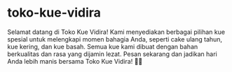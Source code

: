 # toko-kue-vidira
Selamat datang di Toko Kue Vidira! Kami menyediakan berbagai pilihan kue spesial untuk melengkapi momen bahagia Anda, seperti cake ulang tahun, kue kering, dan kue basah. Semua kue kami dibuat dengan bahan berkualitas dan rasa yang dijamin lezat.  Pesan sekarang dan jadikan hari Anda lebih manis bersama Toko Kue Vidira! 🎂✨
